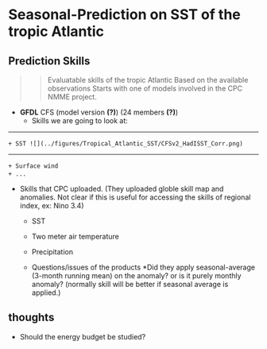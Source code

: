 # Seasonal-Prediction on SST of the tropic Atlantic 

## Prediction Skills
>> Evaluatable skills of the tropic Atlantic
>> Based on the available observations
>> Starts with one of models involved in the CPC NMME project.
 
* __GFDL__ CFS (model version __(?)__) (24 members __(?)__)
  + Skills we are going to look at:
 
- - -

    + SST ![](../figures/Tropical_Atlantic_SST/CFSv2_HadISST_Corr.png)

- - -

    + Surface wind
    + ...
  * Skills that CPC uploaded. (They uploaded globle skill map and anomalies. Not clear if this is useful for accessing the skills of regional index, ex: Nino 3.4)
    * SST
    * Two meter air temperature
    * Precipitation 

    * Questions/issues of the products
      *Did they apply seasonal-average (3-month running mean) on the anomaly?
or is it purely monthly anomaly? (normally skill will be better if seasonal average is applied.)


## thoughts
  * Should the energy budget be studied? 


